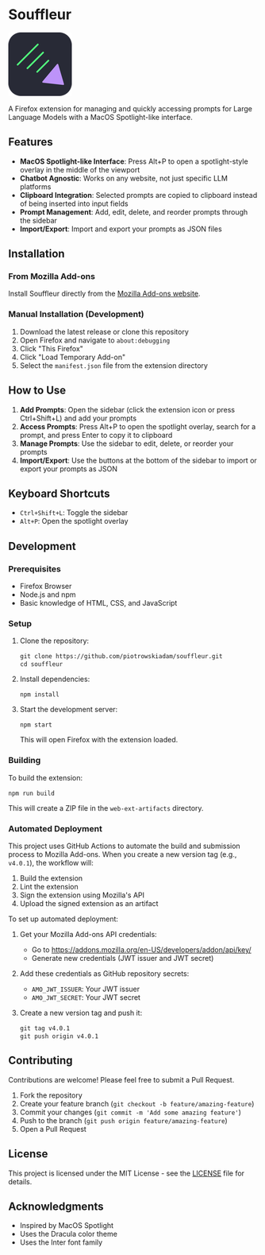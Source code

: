 # Souffleur

![Souffleur Logo](icons/icon128.png)

A Firefox extension for managing and quickly accessing prompts for Large Language Models with a MacOS Spotlight-like interface.

## Features

- **MacOS Spotlight-like Interface**: Press Alt+P to open a spotlight-style overlay in the middle of the viewport
- **Chatbot Agnostic**: Works on any website, not just specific LLM platforms
- **Clipboard Integration**: Selected prompts are copied to clipboard instead of being inserted into input fields
- **Prompt Management**: Add, edit, delete, and reorder prompts through the sidebar
- **Import/Export**: Import and export your prompts as JSON files

## Installation

### From Mozilla Add-ons

Install Souffleur directly from the [Mozilla Add-ons website](https://addons.mozilla.org/en-US/firefox/addon/souffleur/).

### Manual Installation (Development)

1. Download the latest release or clone this repository
2. Open Firefox and navigate to `about:debugging`
3. Click "This Firefox"
4. Click "Load Temporary Add-on"
5. Select the `manifest.json` file from the extension directory

## How to Use

1. **Add Prompts**: Open the sidebar (click the extension icon or press Ctrl+Shift+L) and add your prompts
2. **Access Prompts**: Press Alt+P to open the spotlight overlay, search for a prompt, and press Enter to copy it to clipboard
3. **Manage Prompts**: Use the sidebar to edit, delete, or reorder your prompts
4. **Import/Export**: Use the buttons at the bottom of the sidebar to import or export your prompts as JSON

## Keyboard Shortcuts

- `Ctrl+Shift+L`: Toggle the sidebar
- `Alt+P`: Open the spotlight overlay

## Development

### Prerequisites

- Firefox Browser
- Node.js and npm
- Basic knowledge of HTML, CSS, and JavaScript

### Setup

1. Clone the repository:
   ```
   git clone https://github.com/piotrowskiadam/souffleur.git
   cd souffleur
   ```

2. Install dependencies:
   ```
   npm install
   ```

3. Start the development server:
   ```
   npm start
   ```
   This will open Firefox with the extension loaded.

### Building

To build the extension:

```
npm run build
```

This will create a ZIP file in the `web-ext-artifacts` directory.

### Automated Deployment

This project uses GitHub Actions to automate the build and submission process to Mozilla Add-ons. When you create a new version tag (e.g., `v4.0.1`), the workflow will:

1. Build the extension
2. Lint the extension
3. Sign the extension using Mozilla's API
4. Upload the signed extension as an artifact

To set up automated deployment:

1. Get your Mozilla Add-ons API credentials:
   - Go to https://addons.mozilla.org/en-US/developers/addon/api/key/
   - Generate new credentials (JWT issuer and JWT secret)

2. Add these credentials as GitHub repository secrets:
   - `AMO_JWT_ISSUER`: Your JWT issuer
   - `AMO_JWT_SECRET`: Your JWT secret

3. Create a new version tag and push it:
   ```
   git tag v4.0.1
   git push origin v4.0.1
   ```

## Contributing

Contributions are welcome! Please feel free to submit a Pull Request.

1. Fork the repository
2. Create your feature branch (`git checkout -b feature/amazing-feature`)
3. Commit your changes (`git commit -m 'Add some amazing feature'`)
4. Push to the branch (`git push origin feature/amazing-feature`)
5. Open a Pull Request

## License

This project is licensed under the MIT License - see the [LICENSE](LICENSE) file for details.

## Acknowledgments

- Inspired by MacOS Spotlight
- Uses the Dracula color theme
- Uses the Inter font family